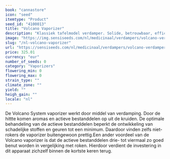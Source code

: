 ```yaml
---
book: "cannastore"
icon: "seed"
itemtype: "Product"
seed_id: "4100013"
title: "Volcano Vaporizer"
description: "Klassiek tafelmodel verdamper. Solide, betrouwbaar, efficiënt, gemakkelijk in gebruik; ideaal voor medicinale gebruikers. Koop hier jou Volcano Vaporizer."
image: "https://img.sensiseeds.com/nl/medicinaal/verdampers/volcano-verdamper-image.png"
slug: "/nl-volcano-vaporizer"
url: "https://sensiseeds.com/nl/medicinaal/verdampers/volcano-verdamper?a_aid=cannastore"
price: 325.01
currency: "eur"
number_of_seeds: 0
category: "Vaporizers"
flowering_min: 0
flowering_max: 0
strain_type: ""
climate_zone: ""
yield: ""
heigh_gain: ""
locale: "nl"
---
```

De Volcano System vaporizer werkt door middel van verdamping. Door de hittte komen aromas en actieve bestanddelen op uit de kruiden. De optimale behandeling van de actieve bestanddelen beperkt de ontwikkeling van schadelijke stoffen en geuren tot een minimum. Daardoor vinden zelfs niet-rokers de vaporizer buitengewoon prettig.Een ander voordeel van de Volcano vaporizer is dat de actieve bestanddelen drie- tot viermaal zo goed benut worden in vergelijking met roken. Hierdoor verdient de investering in dit apparaat zichzelf binnen de kortste keren terug.

